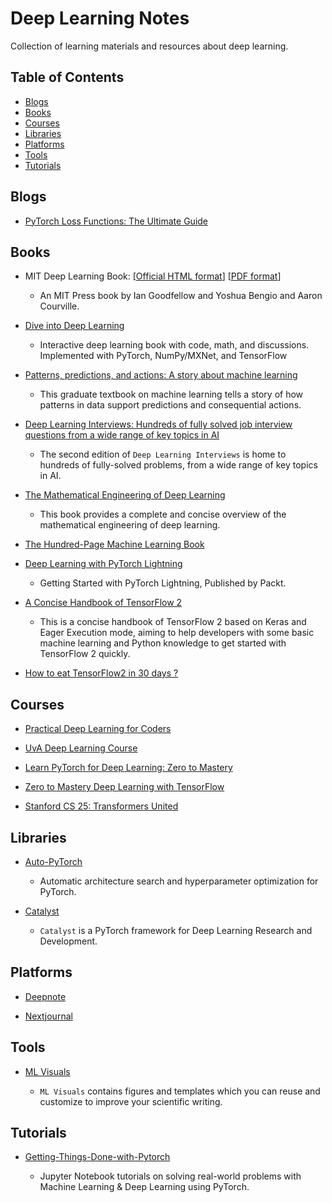 # Deep Learning Notes

Collection of learning materials and resources about deep learning. 

## Table of Contents

* [Blogs](#Blogs)
* [Books](#Books)
* [Courses](#Courses)
* [Libraries](#Libraries)
* [Platforms](#Platforms)
* [Tools](#Tools)
* [Tutorials](#Tutorials)

## Blogs

* [PyTorch Loss Functions: The Ultimate Guide](https://neptune.ai/blog/pytorch-loss-functions)

## Books

* MIT Deep Learning Book: [[Official HTML format](https://www.deeplearningbook.org/)] [[PDF format](https://github.com/janishar/mit-deep-learning-book-pdf)]
  
  * An MIT Press book by Ian Goodfellow and Yoshua Bengio and Aaron Courville.

* [Dive into Deep Learning](https://d2l.ai/)
  
  * Interactive deep learning book with code, math, and discussions. Implemented with PyTorch, NumPy/MXNet, and TensorFlow

* [Patterns, predictions, and actions: A story about machine learning](https://mlstory.org/)
  
  * This graduate textbook on machine learning tells a story of how patterns in data support predictions and consequential actions.

* [Deep Learning Interviews: Hundreds of fully solved job interview questions from a wide range of key topics in AI](https://github.com/BoltzmannEntropy/interviews.ai)
  
  * The second edition of `Deep Learning Interviews` is home to hundreds of fully-solved problems, from a wide range of key topics in AI.

* [The Mathematical Engineering of Deep Learning](https://deeplearningmath.org/)
  
  * This book provides a complete and concise overview of the mathematical engineering of deep learning.

* [The Hundred-Page Machine Learning Book](http://themlbook.com/wiki/doku.php)

* [Deep Learning with PyTorch Lightning](https://github.com/PacktPublishing/Deep-Learning-with-PyTorch-Lightning)
  
  * Getting Started with PyTorch Lightning, Published by Packt.

* [A Concise Handbook of TensorFlow 2](https://tf.wiki/)
  
  * This is a concise handbook of TensorFlow 2 based on Keras and Eager Execution mode, aiming to help developers with some basic machine learning and Python knowledge to get started with TensorFlow 2 quickly.

* [How to eat TensorFlow2 in 30 days ?](https://jackiexiao.github.io/eat_tensorflow2_in_30_days/)

## Courses

* [Practical Deep Learning for Coders](https://course.fast.ai/)

* [UvA Deep Learning Course](https://uvadlc.github.io/)

* [Learn PyTorch for Deep Learning: Zero to Mastery](https://www.learnpytorch.io/)

* [Zero to Mastery Deep Learning with TensorFlow](https://dev.mrdbourke.com/tensorflow-deep-learning/)

* [Stanford CS 25: Transformers United](https://web.stanford.edu/class/cs25/)

## Libraries

* [Auto-PyTorch](https://github.com/automl/Auto-PyTorch)
  
  * Automatic architecture search and hyperparameter optimization for PyTorch.

* [Catalyst](https://github.com/catalyst-team/catalyst)
  
  * `Catalyst` is a PyTorch framework for Deep Learning Research and Development. 

## Platforms

* [Deepnote](https://deepnote.com/)

* [Nextjournal](https://nextjournal.com/home)

## Tools

* [ML Visuals](https://github.com/dair-ai/ml-visuals)
  
  * `ML Visuals` contains figures and templates which you can reuse and customize to improve your scientific writing.

## Tutorials

* [Getting-Things-Done-with-Pytorch](https://github.com/curiousily/Getting-Things-Done-with-Pytorch)
  
  * Jupyter Notebook tutorials on solving real-world problems with Machine Learning & Deep Learning using PyTorch.
